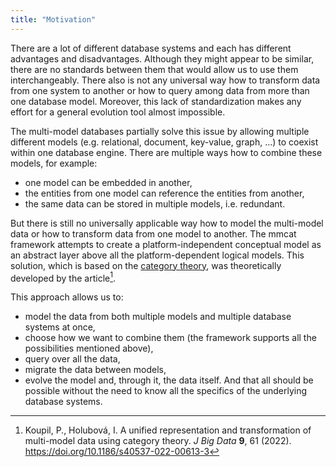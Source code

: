 ```yaml
---
title: "Motivation"
---
```


There are a lot of different database systems and each has different advantages and disadvantages. Although they might appear to be similar, there are no standards between them that would allow us to use them interchangeably. There also is not any universal way how to transform data from one system to another or how to query among data from more than one database model. Moreover, this lack of standardization makes any effort for a general evolution tool almost impossible.

The multi-model databases partially solve this issue by allowing multiple different models (e.g. relational, document, key-value, graph, ...) to coexist within one database engine. There are multiple ways how to combine these models, for example:
- one model can be embedded in another,
- the entities from one model can reference the entities from another,
- the same data can be stored in multiple models, i.e. redundant.

But there is still no universally applicable way how to model the multi-model data or how to transform data from one model to another. The mmcat framework attempts to create a platform-independent conceptual model as an abstract layer above all the platform-dependent logical models. This solution, which is based on the [category theory](theoreticalBackground/categoryTheory.md), was theoretically developed by the article[^article].

This approach allows us to:
- model the data from both multiple models and multiple database systems at once,
- choose how we want to combine them (the framework supports all the possibilities mentioned above),
- query over all the data,
- migrate the data between models,
- evolve the model and, through it, the data itself.
And that all should be possible without the need to know all the specifics of the underlying database systems.

[^article]: Koupil, P., Holubová, I. A unified representation and transformation of multi-model data using category theory. *J Big Data* **9**, 61 (2022). https://doi.org/10.1186/s40537-022-00613-3